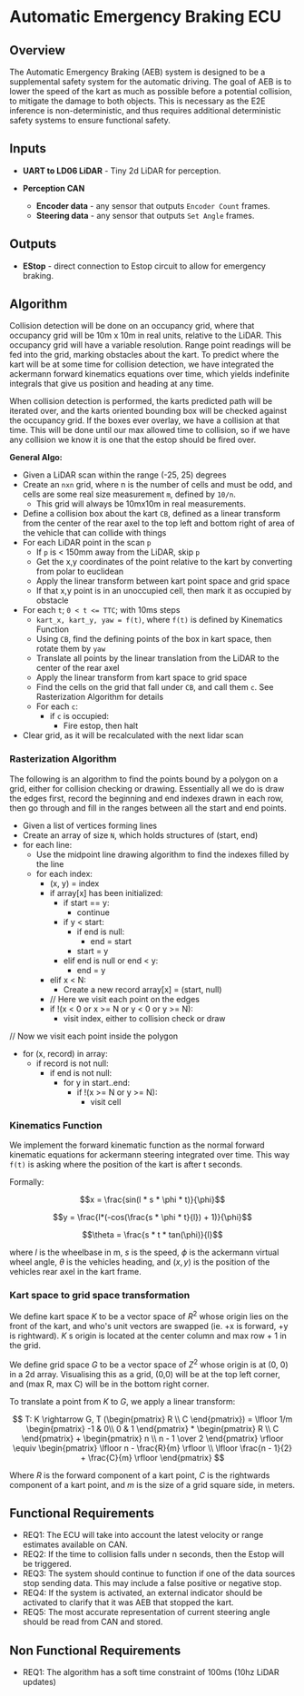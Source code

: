 # Automatic Emergency Braking ECU

## Overview
The Automatic Emergency Braking (AEB) system is designed to be a supplemental safety system
for the automatic driving. The goal of AEB is to lower the speed of the kart as much as possible
before a potential collision, to mitigate the damage to both objects. This is necessary as the E2E inference
is non-deterministic, and thus requires additional deterministic safety systems to ensure functional safety.

## Inputs
- **UART to LD06 LiDAR** - Tiny 2d LiDAR for perception.

- **Perception CAN**
  - **Encoder data** - any sensor that outputs `Encoder Count` frames.
  - **Steering data** - any sensor that outputs `Set Angle` frames.

## Outputs 
- **EStop** - direct connection to Estop circuit to allow for emergency braking.

## Algorithm

Collision detection will be done on an occupancy grid, where that occupancy grid will be 10m x 10m in real units, relative to the LiDAR. 
This occupancy grid will have a variable resolution. Range point readings will be fed into the grid, marking obstacles about the kart.
To predict where the kart will be at some time for collision detection, we have integrated the ackermann forward kinematics equations over time,
which yields indefinite integrals that give us position and heading at any time.

When collision detection is performed, the karts predicted path will be iterated over, and the karts oriented bounding box 
will be checked against the occupancy grid. If the boxes ever overlay, we have a collision at that time. This will be done until
our max allowed time to collision, so if we have any collision we know it is one that the estop should be fired over.

**General Algo:**
- Given a LiDAR scan within the range (-25, 25) degrees
- Create an `nxn` grid, where n is the number of cells and must be odd, and cells are some real size measurement `m`, defined by `10/n`.
  - This grid will always be 10mx10m in real measurements.
- Define a collision box about the kart `CB`, defined as a linear transform from the center of the rear axel to the top left and bottom right of area of the vehicle that can collide with things
- For each LiDAR point in the scan `p`
  - If `p` is < 150mm away from the LiDAR, skip `p`
  - Get the x,y coordinates of the point relative to the kart by converting from polar to euclidean
  - Apply the linear transform between kart point space and grid space
  - If that x,y point is in an unoccupied cell, then mark it as occupied by obstacle
- For each `t`; `0 < t <= TTC`; with 10ms steps
  - `kart_x, kart_y, yaw = f(t)`, where `f(t)` is defined by Kinematics Function
  - Using `CB`, find the defining points of the box in kart space, then rotate them by `yaw`
  - Translate all points by the linear translation from the LiDAR to the center of the rear axel 
  - Apply the linear transform from kart space to grid space
  - Find the cells on the grid that fall under `CB`, and call them `c`. See Rasterization Algorithm for details
  - For each `c`:
    - if `c` is occupied:
      - Fire estop, then halt
- Clear grid, as it will be recalculated with the next lidar scan

### Rasterization Algorithm
The following is an algorithm to find the points bound by a polygon on a grid, either for collision checking or drawing.
Essentially all we do is draw the edges first, record the beginning and end indexes drawn in each row, then go through
and fill in the ranges between all the start and end points.

- Given a list of vertices forming lines
- Create an array of size `N`, which holds structures of (start, end)
- for each line:
  - Use the midpoint line drawing algorithm to find the indexes filled by the line
  - for each index:
    - (x, y) = index
    - if array[x] has been initialized:
      - if start == y:
        - continue
      - if y < start:
        - if end is null:
          - end = start
        - start = y
      - elif end is null or end < y:
        - end = y
    - elif x < N:
      - Create a new record array[x] = (start, null)
    - // Here we visit each point on the edges
    - if !(x < 0 or x >= N or y < 0 or y >= N):
      - visit index, either to collision check or draw

// Now we visit each point inside the polygon
- for (x, record) in array:
  - if record is not null:
    - if end is not null:
      - for y in start..end:
        - if !(x >= N or y >= N):
          - visit cell


### Kinematics Function
We implement the forward kinematic function as the normal forward kinematic equations for ackermann steering integrated 
over time. This way `f(t)` is asking where the position of the kart is after t seconds.

Formally:

$$x = \frac{sin(l * s * \phi * t)}{\phi}$$

$$y = \frac{l*(-cos(\frac{s * \phi * t}{l}) + 1)}{\phi}$$

$$\theta = \frac{s * t * tan(\phi)}{l}$$

where $l$ is the wheelbase in m, $s$ is the speed, $\phi$ is the ackermann virtual wheel angle, $\theta$ is the vehicles
heading, and $(x, y)$ is the position of the vehicles rear axel in the kart frame.

### Kart space to grid space transformation
We define kart space $K$ to be a vector space of $R^2$ whose origin lies on the front of the kart, and who's unit vectors are swapped (ie. +x is forward, +y is rightward). $K$ s origin is located at the center column and max row + 1 in the grid.

We define grid space $G$ to be a vector space of $Z^2$ whose origin is at (0, 0) in a 2d array. Visualising this as a grid, (0,0) will be at the top left corner, and (max R, max C) will be in the bottom right corner.

To translate a point from $K$ to $G$, we apply a linear transform:

$$ T: K \rightarrow G,
T (\begin{pmatrix}
R \\
C
\end{pmatrix}) = 
\lfloor
1/m
\begin{pmatrix}
  -1 & 0\\ 
  0 & 1
\end{pmatrix}
*
\begin{pmatrix}
R \\
C
\end{pmatrix}
+
\begin{pmatrix}
n \\
n - 1 \over 2
\end{pmatrix}
\rfloor
\equiv
\begin{pmatrix}
\lfloor n - \frac{R}{m} \rfloor \\
\lfloor \frac{n - 1}{2} + \frac{C}{m} \rfloor
\end{pmatrix}
$$

Where $R$ is the forward component of a kart point, $C$ is the rightwards component of a kart point, and $m$ is the size of a grid square side, in meters.

## Functional Requirements
- REQ1: The ECU will take into account the latest velocity or range estimates available on CAN.
- REQ2: If the time to collision falls under n seconds, then the Estop will be triggered.
- REQ3: The system should continue to function if one of the data sources stop sending data. This may include
a false positive or negative stop.
- REQ4: If the system is activated, an external indicator should be activated to clarify that it was AEB that stopped the 
kart.
- REQ5: The most accurate representation of current steering angle should be read from CAN and stored.

## Non Functional Requirements
- REQ1: The algorithm has a soft time constraint of 100ms (10hz LiDAR updates)
